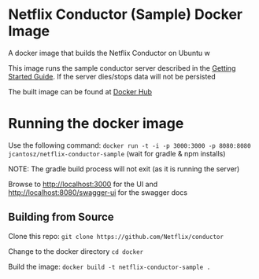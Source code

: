 # Netflix Conductor (Sample) Docker Image
A docker image that builds the Netflix Conductor on Ubuntu w

This image runs the sample conductor server described in the [Getting Started Guide](https://netflix.github.io/conductor/intro/). If the server dies/stops data will not be persisted

The built image can be found at [Docker Hub](https://hub.docker.com/r/jcantosz/netflix-conductor-sample/)

# Running the docker image
Use the following command:
`docker run -t -i -p 3000:3000 -p 8080:8080 jcantosz/netflix-conductor-sample`
(wait for gradle & npm installs)

NOTE: The gradle build process will not exit (as it is running the server)

Browse to [http://localhost:3000](http://localhost:3000) for the UI and [http://localhost:8080/swagger-ui](http://localhost:8080/swagger-ui) for the swagger docs

## Building from Source
Clone this repo:
`git clone https://github.com/Netflix/conductor`

Change to the docker directory
`cd docker`

Build the image:
`docker build -t netflix-conductor-sample .`
